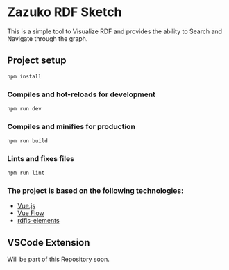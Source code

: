 # Zazuko RDF Sketch

This is a simple tool to Visualize RDF and provides the ability to Search and Navigate through the graph.


## Project setup

```sh
npm install
```

### Compiles and hot-reloads for development

```sh
npm run dev
```

### Compiles and minifies for production

```sh
npm run build
```

### Lints and fixes files

```sh
npm run lint
```

### The project is based on the following technologies:

* [Vue.js](https://vuejs.org)
* [Vue Flow](https://vueflow.dev)
* [rdfjs-elements](https://github.com/zazuko/rdfjs-elements)



## VSCode Extension

Will be part of this Repository soon.


